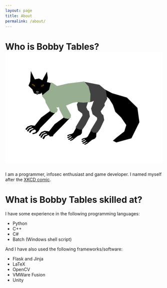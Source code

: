 ```yaml
---
layout: page
title: About
permalink: /about/
---
```


# Who is Bobby Tables? ![my character](/assets/images/github_fox.svg)
I am a programmer, infosec enthusiast and game developer. I named myself after the [XKCD comic](https://xkcd.com/327/).

# What is Bobby Tables skilled at?
I have some experience in the following programming languages:
- Python
- C++
- C#
- Batch (Windows shell script)

And I have also used the following frameworks/software:
- Flask and Jinja
- LaTeX
- OpenCV
- VMWare Fusion
- Unity